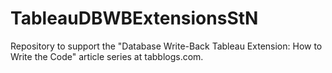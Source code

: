 # TableauDBWBExtensionsStN
Repository to support the "Database Write-Back Tableau Extension: How to Write the Code" article series at tabblogs.com.
